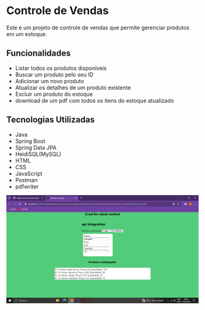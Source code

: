 # Controle de Vendas

Este é um projeto de controle de vendas que permite gerenciar produtos em um estoque.

## Funcionalidades

- Listar todos os produtos disponíveis
- Buscar um produto pelo seu ID
- Adicionar um novo produto
- Atualizar os detalhes de um produto existente
- Excluir um produto do estoque
- download de um pdf com todos os itens do estoque atualizado

## Tecnologias Utilizadas

- Java
- Spring Boot
- Spring Data JPA
- HeidiSQL(MySQL)
- HTML
- CSS
- JavaScript
- Postman
- pdfwriter

![Demostração](https://github.com/rafaal2/Controle_Vendas/blob/main/Captura%20de%20Tela%20(152).png?raw=true)

